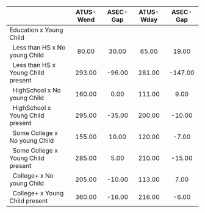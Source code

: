 
|                      |    ATUS-Wend |     ASEC-Gap |    ATUS-Wday |     ASEC-Gap |
| -------------------- | :----------: | :----------: | :----------: | :----------: |
| Education x Young Child |              |              |              |              |
| &nbsp;&nbsp;Less than HS x No young Child |        80.00 |        30.00 |        65.00 |        19.00 |
| &nbsp;&nbsp;Less than HS x Young Child present |       293.00 |       -96.00 |       281.00 |      -147.00 |
| &nbsp;&nbsp;HighSchool x No young Child |       160.00 |         0.00 |       111.00 |         9.00 |
| &nbsp;&nbsp;HighSchool x Young Child present |       295.00 |       -35.00 |       200.00 |       -10.00 |
| &nbsp;&nbsp;Some College x No young Child |       155.00 |        10.00 |       120.00 |        -7.00 |
| &nbsp;&nbsp;Some College x Young Child present |       285.00 |         5.00 |       210.00 |       -15.00 |
| &nbsp;&nbsp;College+ x No young Child |       205.00 |       -10.00 |       113.00 |         7.00 |
| &nbsp;&nbsp;College+ x Young Child present |       360.00 |       -16.00 |       216.00 |        -6.00 |

